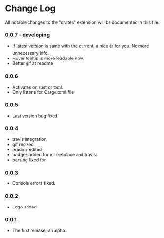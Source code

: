 # Change Log
All notable changes to the "crates" extension will be documented in this file.

### 0.0.7 - developing
* If latest version is same with the current, a nice 👍 for you. No more unnecessary info.
* Hover tooltip is more readable now.
* Better gif at readme

### 0.0.6
* Activates on rust or toml.
* Only listens for Cargo.toml file

### 0.0.5 

* Last version bug fixed

### 0.0.4 

* travis integration
* gif resized
* readme edited
* badges added for marketplace and travis.
* parsing fixed for 

### 0.0.3

* Console errors fixed.

### 0.0.2

* Logo added

### 0.0.1

* The first release, an alpha.